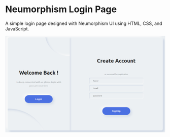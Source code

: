 # Neumorphism Login Page

A simple login page designed with Neumorphism UI using HTML, CSS, and JavaScript.

![Neumorphism Login Page Preview](login-preview.png)

